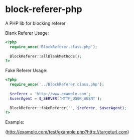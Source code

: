 block-referer-php
=================

A PHP lib for blocking referer

Blank Referer Usage:

```php
<?php
  require_once('BlockReferer.class.php');
  
  BlockReferer::allBlankMethods();
?>
```

Fake Referer Usage:

```php
<?php
  require_once('../BlockReferer.class.php');
  
  $referer = 'http://www.example.com';
  $userAgent = $_SERVER['HTTP_USER_AGENT'];
  
  BlockReferer::fakeReferer('', $referer, $userAgent);
?>
```

Example:

(http://example.com/test/example.php?http://targeturl.com)


